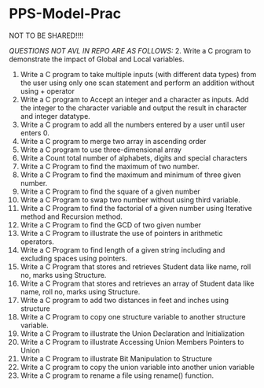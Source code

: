 # PPS-Model-Prac
NOT TO BE SHARED!!!!

*QUESTIONS NOT AVL IN REPO ARE AS FOLLOWS:*
2. Write a C program to demonstrate the impact of Global and Local variables.
1. Write a C program to take multiple inputs (with different data types) from the user using only one scan statement and perform an addition without using + operator 
2. Write a C program to Accept an integer and a character as inputs. Add the integer to the character variable and output the result in character and integer datatype.
2. Write a C program to add all the numbers entered by a user until user enters 0.
2. Write a C program to merge two array in ascending order
2. Write a C program to use three-dimensional array
2. Write a Count total number of alphabets, digits and special characters
2. Write a C Program to find the maximum of two number.
1. Write a C Program to find the maximum and minimum of three given number.
 2. Write a C Program to find the square of a given number
1. Write a C Program to swap two number without using third variable. 
1. Write a C Program to find the factorial of a given number using Iterative method and Recursion method. 
2. Write a C Program to find the GCD of two given number
2. Write a C Program to illustrate the use of pointers in arithmetic operators.
2. Write a C Program to find length of a given string including and excluding spaces using pointers.
1. Write a C Program that stores and retrieves Student data like name, roll no, marks using Structure.
1. Write a C Program that stores and retrieves an array of Student data like name, roll no, marks using Structure.
 2. Write a C program to add two distances in feet and inches using structure
1. Write a C Program to copy one structure variable to another structure variable. 
2. Write a C Program to illustrate the Union Declaration and Initialization
1. Write a C Program to illustrate Accessing Union Members Pointers to Union
 2. Write a C Program to illustrate Bit Manipulation to Structure
1. Write a C program to copy the union variable into another union variable
2. Write a C program to rename a file using rename() function.

